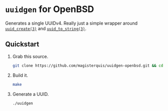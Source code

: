 `uuidgen` for OpenBSD
=====================
Generates a single UUIDv4.  Really just a simple wrapper around 
[`uuid_create(3)`](https://man.openbsd.org/uuid_create#uuid_create) and
[`uuid_to_string(3)`](https://man.openbsd.org/uuid_create#uuid_to_string).

Quickstart
----------
1.  Grab this source.
    ```sh
    git clone https://github.com/magisterquis/uuidgen-openbsd.git && cd uuidgen-openbsd
    ```
2.  Build it.
    ```sh
    make
    ```
3.  Generate a UUID.
    ```sh
    ./uuidgen
    ```
